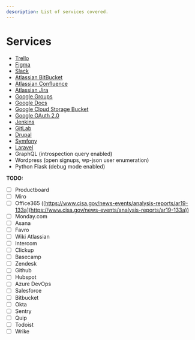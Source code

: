 ```yaml
---
description: List of services covered.
---
```


# Services

* [Trello](../services/trello/)
* [Figma](../services/figma/)
* [Slack](../services/slack/)
* [Atlassian BitBucket](../services/atlassian-bitbucket/)
* [Atlassian Confluence](../services/atlassian-confluence/)
* [Atlassian Jira](../services/atlassian-jira/)
* [Google Groups](../services/google-groups.md)
* [Google Docs](../services/google-docs.md)
* [Google Cloud Storage Bucket](../services/google-cloud-storage-bucket.md)
* [Google OAuth 2.0](../services/google-oauth-2.0/)
* [Jenkins](../services/jenkins/)
* [GitLab](../services/gitlab/)
* [Drupal](../services/drupal/)
* [Symfony](../services/symfony/)
* [Laravel](../services/laravel/)
* GraphQL (introspection query enabled)
* Wordpress (open signups, wp-json user enumeration)
* Python Flask (debug mode enabled)

**TODO:**

* [ ] Productboard
* [ ] Miro
* [ ] Office365 ([https://www.cisa.gov/news-events/analysis-reports/ar19-133a](https://www.cisa.gov/news-events/analysis-reports/ar19-133a))
* [ ] Monday.com
* [ ] Asana
* [ ] Favro
* [ ] Wiki Atlassian
* [ ] Intercom
* [ ] Clickup
* [ ] Basecamp
* [ ] Zendesk
* [ ] Github
* [ ] Hubspot
* [ ] Azure DevOps
* [ ] Salesforce
* [ ] Bitbucket
* [ ] Okta
* [ ] Sentry
* [ ] Quip
* [ ] Todoist
* [ ] Wrike
